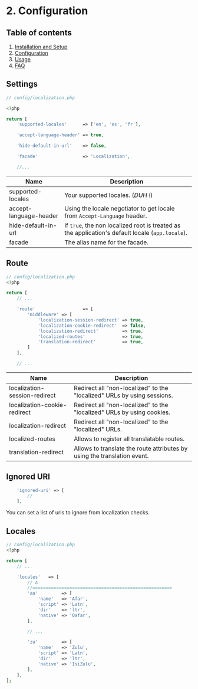 # 2. Configuration

## Table of contents

  1. [Installation and Setup](1-Installation-and-Setup.md)
  2. [Configuration](2-Configuration.md)
  3. [Usage](3-Usage.md)
  4. [FAQ](4-FAQ.md)
  
## Settings

```php
// config/localization.php

<?php

return [
    'supported-locales'      => ['en', 'es', 'fr'],

    'accept-language-header' => true,

    'hide-default-in-url'    => false,

    'facade'                 => 'Localization',

    //...
```

| Name                   | Description                                                                                      |
| ---------------------- | ------------------------------------------------------------------------------------------------ |
| supported-locales      | Your supported locales. (*DUH !*)                                                                |
| accept-language-header | Using the locale negotiator to get locale from `Accept-Language` header.                         |
| hide-default-in-url    | If `true`, the non localized root is treated as the application's default locale (`app.locale`). |
| facade                 | The alias name for the facade.                                                                   |

## Route

```php
// config/localization.php
<?php

return [
    // ...

    'route'                  => [
        'middleware' => [
            'localization-session-redirect' => true,
            'localization-cookie-redirect'  => false,
            'localization-redirect'         => true,
            'localized-routes'              => true,
            'translation-redirect'          => true,
        ]
    ],

    // ...
```

| Name                          | Description                                                              |
| ----------------------------- | ------------------------------------------------------------------------ |
| localization-session-redirect | Redirect all "non-localized" to the "localized" URLs by using sessions.  |
| localization-cookie-redirect  | Redirect all "non-localized" to the "localized" URLs by using cookies.   |
| localization-redirect         | Redirect all "non-localized" to the "localized" URLs.                    |
| localized-routes              | Allows to register all translatable routes.                              |
| translation-redirect          | Allows to translate the route attributes by using the translation event. |

## Ignored URI

```php
    'ignored-uri' => [
        //
    ],
```

You can set a list of uris to ignore from localization checks.

## Locales

```php
// config/localization.php
<?php

return [
    // ...

    'locales'   => [
        // A
        //====================================================>
        'aa'         => [
            'name'   => 'Afar',
            'script' => 'Latn',
            'dir'    => 'ltr',
            'native' => 'Qafar',
        ],

        // ...

        'zu'         => [
            'name'   => 'Zulu',
            'script' => 'Latn',
            'dir'    => 'ltr',
            'native' => 'IsiZulu',
        ],
    ],
];
```
